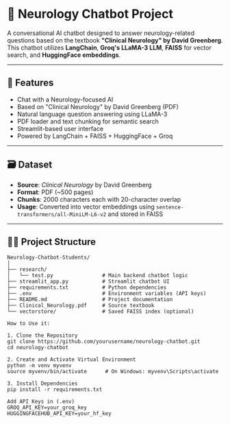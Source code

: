 # 🧠 Neurology Chatbot Project

A conversational AI chatbot designed to answer neurology-related questions based on the textbook **"Clinical Neurology" by David Greenberg**. This chatbot utilizes **LangChain**, **Groq's LLaMA-3 LLM**, **FAISS** for vector search, and **HuggingFace embeddings**.

---

## 🚀 Features

- Chat with a Neurology-focused AI
- Based on "Clinical Neurology" by David Greenberg (PDF)
- Natural language question answering using LLaMA-3
- PDF loader and text chunking for semantic search
- Streamlit-based user interface
- Powered by LangChain + FAISS + HuggingFace + Groq

---

## 🗃️ Dataset

- **Source**: *Clinical Neurology* by David Greenberg  
- **Format**: PDF (~500 pages)  
- **Chunks**: 2000 characters each with 20-character overlap  
- **Usage**: Converted into vector embeddings using `sentence-transformers/all-MiniLM-L6-v2` and stored in FAISS

---

## 🧑‍💻 Project Structure

```plaintext
Neurology-Chatbot-Students/
│
├── research/
│   └── test.py                # Main backend chatbot logic
├── streamlit_app.py           # Streamlit chatbot UI
├── requirements.txt           # Python dependencies
├── .env                       # Environment variables (API keys)
├── README.md                  # Project documentation
├── Clinical_Neurology.pdf     # Source textbook
└── vectorstore/               # Saved FAISS index (optional)

How to Use it:

1. Clone the Repository
git clone https://github.com/yourusername/neurology-chatbot.git
cd neurology-chatbot

2. Create and Activate Virtual Environment
python -m venv myvenv
source myvenv/bin/activate      # On Windows: myvenv\Scripts\activate

3. Install Dependencies
pip install -r requirements.txt

Add API Keys in (.env)
GROQ_API_KEY=your_groq_key
HUGGINGFACEHUB_API_KEY=your_hf_key


